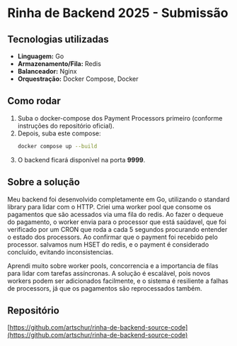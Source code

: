 # Rinha de Backend 2025 - Submissão

## Tecnologias utilizadas
- **Linguagem:** Go
- **Armazenamento/Fila:** Redis
- **Balanceador:** Nginx
- **Orquestração:** Docker Compose, Docker

## Como rodar
1. Suba o docker-compose dos Payment Processors primeiro (conforme instruções do repositório oficial).
2. Depois, suba este compose:
   ```sh
   docker compose up --build
   ```
3. O backend ficará disponível na porta **9999**.

## Sobre a solução
Meu backend foi desenvolvido completamente em Go, utilizando o standard library para lidar com o HTTP. Criei uma worker pool que consome os pagamentos que são acessados via uma fila do redis. Ao fazer o dequeue do pagamento, o worker envia para o processor que está saúdavel, que foi verificado por um CRON que roda a cada 5 segundos procurando entender o estado dos processors. Ao confirmar que o payment foi recebido pelo processor. salvamos num HSET do redis, e o payment é considerado concluído, evitando inconsistencias.

Aprendi muito sobre worker pools, concorrencia e a importancia de filas para lidar com tarefas assíncronas. A solução é escalável, pois novos workers podem ser adicionados facilmente, e o sistema é resiliente a falhas de processors, já que os pagamentos são reprocessados também.

## Repositório
[https://github.com/artschur/rinha-de-backend-source-code](https://github.com/artschur/rinha-de-backend-source-code)

